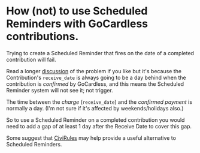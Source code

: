 # How (not) to use Scheduled Reminders with GoCardless contributions.

Trying to create a Scheduled Reminder that fires on the date of
a completed contribution will fail.

Read a longer
[discussion](https://github.com/artfulrobot/uk.artfulrobot.civicrm.gocardless/issues/115)
of the problem if you like but it's because the Contribution's
`receive_date` is always going to be a day behind when the contribution is
*confirmed* by GoCardless, and this means the Scheduled Reminder system
will not see it; not trigger.

The time between the *charge* (`receive_date`) and the *confirmed payment*
is normally a day. (I'm not sure if it's affected by weekends/holidays
also.)

So to use a Scheduled Reminder on a completed contribution you would need
to add a gap of at least 1 day after the Receive Date to cover this gap.

Some suggest that [CiviRules](https://civicrm.org/extensions/civirules)
may help provide a useful alternative to Scheduled Reminders.
